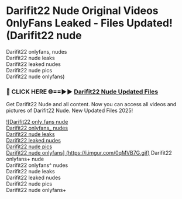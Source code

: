 # Darifit22 Nude Original Videos 0nlyFans Leaked - Files Updated! (Darifit22 nude<br>

Darifit22 onlyfans, nudes<br>
Darifit22 nude leaks<br>
Darifit22 leaked nudes<br>
Darifit22 nude pics<br>
Darifit22 nude onlyfans)

<h3>🔴 CLICK HERE 🌐==►► <a href="https://tinyurl.com/leaks-videos" rel="nofollow">Darifit22 Nude Updated Files</a></h3>

Get Darifit22 Nude and all content. Now you can access all videos and pictures of Darifit22 Nude. New Updated Files 2025!

[![Darifit22 only_fans nude<br>
Darifit22 onlyfans_ nudes<br>
Darifit22 nude leaks<br>
Darifit22 leaked nudes<br>
Darifit22 nude pics<br>
Darifit22 nude onlyfans]
(https://i.imgur.com/0qMVB7G.gif)](https://tinyurl.com/leaks-videos)
Darifit22 onlyfans+ nude<br>
Darifit22 onlyfans^ nudes<br>
Darifit22 nude leaks<br>
Darifit22 leaked nudes<br>
Darifit22 nude pics<br>
Darifit22 nude onlyfans+